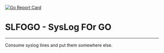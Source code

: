 [![Go Report Card](https://goreportcard.com/badge/github.com/forklifts-for-great-justice/slfogo)](https://goreportcard.com/report/github.com/forklifts-for-great-justice/slfogo)

# SLFOGO - SysLog FOr GO
---

Consume syslog lines and put them somewhere else.
